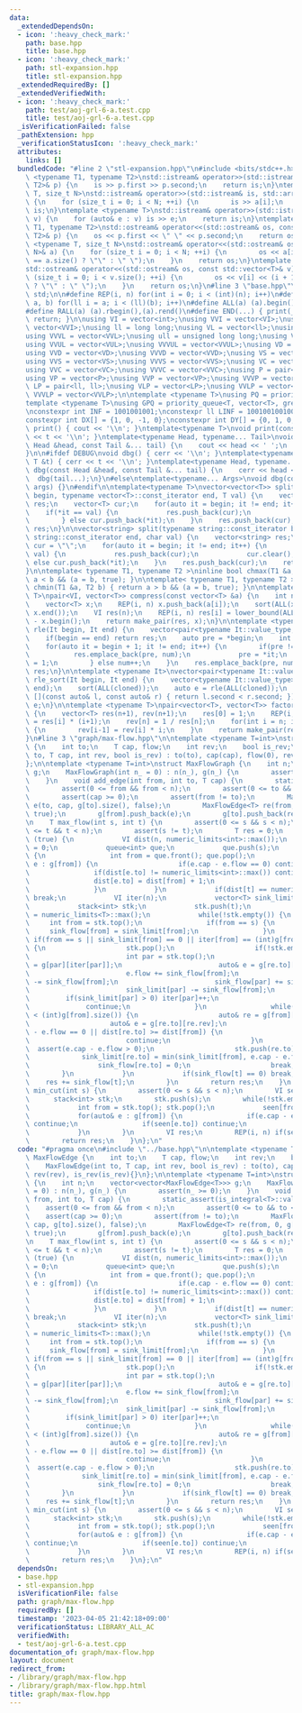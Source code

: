 ```yaml
---
data:
  _extendedDependsOn:
  - icon: ':heavy_check_mark:'
    path: base.hpp
    title: base.hpp
  - icon: ':heavy_check_mark:'
    path: stl-expansion.hpp
    title: stl-expansion.hpp
  _extendedRequiredBy: []
  _extendedVerifiedWith:
  - icon: ':heavy_check_mark:'
    path: test/aoj-grl-6-a.test.cpp
    title: test/aoj-grl-6-a.test.cpp
  _isVerificationFailed: false
  _pathExtension: hpp
  _verificationStatusIcon: ':heavy_check_mark:'
  attributes:
    links: []
  bundledCode: "#line 2 \"stl-expansion.hpp\"\n#include <bits/stdc++.h>\n\ntemplate\
    \ <typename T1, typename T2>\nstd::istream& operator>>(std::istream& is, std::pair<T1,\
    \ T2>& p) {\n    is >> p.first >> p.second;\n    return is;\n}\ntemplate <typename\
    \ T, size_t N>\nstd::istream& operator>>(std::istream& is, std::array<T, N>& a)\
    \ {\n    for (size_t i = 0; i < N; ++i) {\n        is >> a[i];\n    }\n    return\
    \ is;\n}\ntemplate <typename T>\nstd::istream& operator>>(std::istream& is, std::vector<T>&\
    \ v) {\n    for (auto& e : v) is >> e;\n    return is;\n}\ntemplate <typename\
    \ T1, typename T2>\nstd::ostream& operator<<(std::ostream& os, const std::pair<T1,\
    \ T2>& p) {\n    os << p.first << \" \" << p.second;\n    return os;\n}\ntemplate\
    \ <typename T, size_t N>\nstd::ostream& operator<<(std::ostream& os, const std::array<T,\
    \ N>& a) {\n    for (size_t i = 0; i < N; ++i) {\n        os << a[i] << (i + 1\
    \ == a.size() ? \"\" : \" \");\n    }\n    return os;\n}\ntemplate <typename T>\n\
    std::ostream& operator<<(std::ostream& os, const std::vector<T>& v) {\n    for\
    \ (size_t i = 0; i < v.size(); ++i) {\n        os << v[i] << (i + 1 == v.size()\
    \ ? \"\" : \" \");\n    }\n    return os;\n}\n#line 3 \"base.hpp\"\nusing namespace\
    \ std;\n\n#define REP(i, n) for(int i = 0; i < (int)(n); i++)\n#define FOR(i,\
    \ a, b) for(ll i = a; i < (ll)(b); i++)\n#define ALL(a) (a).begin(),(a).end()\n\
    #define RALL(a) (a).rbegin(),(a).rend()\n#define END(...) { print(__VA_ARGS__);\
    \ return; }\n\nusing VI = vector<int>;\nusing VVI = vector<VI>;\nusing VVVI =\
    \ vector<VVI>;\nusing ll = long long;\nusing VL = vector<ll>;\nusing VVL = vector<VL>;\n\
    using VVVL = vector<VVL>;\nusing ull = unsigned long long;\nusing VUL = vector<ull>;\n\
    using VVUL = vector<VUL>;\nusing VVVUL = vector<VVUL>;\nusing VD = vector<double>;\n\
    using VVD = vector<VD>;\nusing VVVD = vector<VVD>;\nusing VS = vector<string>;\n\
    using VVS = vector<VS>;\nusing VVVS = vector<VVS>;\nusing VC = vector<char>;\n\
    using VVC = vector<VC>;\nusing VVVC = vector<VVC>;\nusing P = pair<int, int>;\n\
    using VP = vector<P>;\nusing VVP = vector<VP>;\nusing VVVP = vector<VVP>;\nusing\
    \ LP = pair<ll, ll>;\nusing VLP = vector<LP>;\nusing VVLP = vector<VLP>;\nusing\
    \ VVVLP = vector<VVLP>;\n\ntemplate <typename T>\nusing PQ = priority_queue<T>;\n\
    template <typename T>\nusing GPQ = priority_queue<T, vector<T>, greater<T>>;\n\
    \nconstexpr int INF = 1001001001;\nconstexpr ll LINF = 1001001001001001001ll;\n\
    constexpr int DX[] = {1, 0, -1, 0};\nconstexpr int DY[] = {0, 1, 0, -1};\n\nvoid\
    \ print() { cout << '\\n'; }\ntemplate<typename T>\nvoid print(const T &t) { cout\
    \ << t << '\\n'; }\ntemplate<typename Head, typename... Tail>\nvoid print(const\
    \ Head &head, const Tail &... tail) {\n    cout << head << ' ';\n    print(tail...);\n\
    }\n\n#ifdef DEBUG\nvoid dbg() { cerr << '\\n'; }\ntemplate<typename T>\nvoid dbg(const\
    \ T &t) { cerr << t << '\\n'; }\ntemplate<typename Head, typename... Tail>\nvoid\
    \ dbg(const Head &head, const Tail &... tail) {\n    cerr << head << ' ';\n  \
    \  dbg(tail...);\n}\n#else\ntemplate<typename... Args>\nvoid dbg(const Args &...\
    \ args) {}\n#endif\n\ntemplate<typename T>\nvector<vector<T>> split(typename vector<T>::const_iterator\
    \ begin, typename vector<T>::const_iterator end, T val) {\n    vector<vector<T>>\
    \ res;\n    vector<T> cur;\n    for(auto it = begin; it != end; it++) {\n    \
    \    if(*it == val) {\n            res.push_back(cur);\n            cur.clear();\n\
    \        } else cur.push_back(*it);\n    }\n    res.push_back(cur);\n    return\
    \ res;\n}\n\nvector<string> split(typename string::const_iterator begin, typename\
    \ string::const_iterator end, char val) {\n    vector<string> res;\n    string\
    \ cur = \"\";\n    for(auto it = begin; it != end; it++) {\n        if(*it ==\
    \ val) {\n            res.push_back(cur);\n            cur.clear();\n        }\
    \ else cur.push_back(*it);\n    }\n    res.push_back(cur);\n    return res;\n\
    }\n\ntemplate< typename T1, typename T2 >\ninline bool chmax(T1 &a, T2 b) { return\
    \ a < b && (a = b, true); }\n\ntemplate< typename T1, typename T2 >\ninline bool\
    \ chmin(T1 &a, T2 b) { return a > b && (a = b, true); }\n\ntemplate <typename\
    \ T>\npair<VI, vector<T>> compress(const vector<T> &a) {\n    int n = a.size();\n\
    \    vector<T> x;\n    REP(i, n) x.push_back(a[i]);\n    sort(ALL(x)); x.erase(unique(ALL(x)),\
    \ x.end());\n    VI res(n);\n    REP(i, n) res[i] = lower_bound(ALL(x), a[i])\
    \ - x.begin();\n    return make_pair(res, x);\n}\n\ntemplate <typename It>\nauto\
    \ rle(It begin, It end) {\n    vector<pair<typename It::value_type, int>> res;\n\
    \    if(begin == end) return res;\n    auto pre = *begin;\n    int num = 1;\n\
    \    for(auto it = begin + 1; it != end; it++) {\n        if(pre != *it) {\n \
    \           res.emplace_back(pre, num);\n            pre = *it;\n            num\
    \ = 1;\n        } else num++;\n    }\n    res.emplace_back(pre, num);\n    return\
    \ res;\n}\n\ntemplate <typename It>\nvector<pair<typename It::value_type, int>>\
    \ rle_sort(It begin, It end) {\n    vector<typename It::value_type> cloned(begin,\
    \ end);\n    sort(ALL(cloned));\n    auto e = rle(ALL(cloned));\n    sort(ALL(e),\
    \ [](const auto& l, const auto& r) { return l.second < r.second; });\n    return\
    \ e;\n}\n\ntemplate <typename T>\npair<vector<T>, vector<T>> factorial(int n)\
    \ {\n    vector<T> res(n+1), rev(n+1);\n    res[0] = 1;\n    REP(i, n) res[i+1]\
    \ = res[i] * (i+1);\n    rev[n] = 1 / res[n];\n    for(int i = n; i > 0; i--)\
    \ {\n        rev[i-1] = rev[i] * i;\n    }\n    return make_pair(res, rev);\n\
    }\n#line 3 \"graph/max-flow.hpp\"\n\ntemplate <typename T=int>\nstruct MaxFlowEdge\
    \ {\n    int to;\n    T cap, flow;\n    int rev;\n    bool is_rev;\n    MaxFlowEdge(int\
    \ to, T cap, int rev, bool is_rev) : to(to), cap(cap), flow(0), rev(rev), is_rev(is_rev){}\n\
    };\n\ntemplate <typename T=int>\nstruct MaxFlowGraph {\n    int n;\n    vector<vector<MaxFlowEdge<T>>>\
    \ g;\n    MaxFlowGraph(int n_ = 0) : n(n_), g(n_) {\n        assert(n_ >= 0);\n\
    \    }\n    void add_edge(int from, int to, T cap) {\n        static_assert(is_integral<T>::value);\n\
    \        assert(0 <= from && from < n);\n        assert(0 <= to && to < n);\n\
    \        assert(cap >= 0);\n        assert(from != to);\n        MaxFlowEdge<T>\
    \ e(to, cap, g[to].size(), false);\n        MaxFlowEdge<T> re(from, 0, g[from].size(),\
    \ true);\n        g[from].push_back(e);\n        g[to].push_back(re);\n    }\n\
    \n    T max_flow(int s, int t) {\n        assert(0 <= s && s < n);\n        assert(0\
    \ <= t && t < n);\n        assert(s != t);\n        T res = 0;\n        while\
    \ (true) {\n            VI dist(n, numeric_limits<int>::max());\n            dist[s]\
    \ = 0;\n            queue<int> que;\n            que.push(s);\n            while(!que.empty())\
    \ {\n                int from = que.front(); que.pop();\n                for(auto&\
    \ e : g[from]) {\n                    if(e.cap - e.flow == 0) continue;\n    \
    \                if(dist[e.to] != numeric_limits<int>::max()) continue;\n    \
    \                dist[e.to] = dist[from] + 1;\n                    que.push(e.to);\n\
    \                }\n            }\n            if(dist[t] == numeric_limits<int>::max())\
    \ break;\n            VI iter(n);\n            vector<T> sink_limit(n), sink_flow(n);\n\
    \            stack<int> stk;\n            stk.push(t);\n            sink_limit[t]\
    \ = numeric_limits<T>::max();\n            while(!stk.empty()) {\n           \
    \     int from = stk.top();\n                if(from == s) {\n               \
    \     sink_flow[from] = sink_limit[from];\n                }\n               \
    \ if(from == s || sink_limit[from] == 0 || iter[from] == (int)g[from].size())\
    \ {\n                    stk.pop();\n                    if(!stk.empty()) {\n\
    \                        int par = stk.top();\n                        auto& re\
    \ = g[par][iter[par]];\n                        auto& e = g[re.to][re.rev];\n\
    \                        e.flow += sink_flow[from];\n                        re.flow\
    \ -= sink_flow[from];\n                        sink_flow[par] += sink_flow[from];\n\
    \                        sink_limit[par] -= sink_flow[from];\n               \
    \         if(sink_limit[par] > 0) iter[par]++;\n                    }\n      \
    \              continue;\n                }\n                while(iter[from]\
    \ < (int)g[from].size()) {\n                    auto& re = g[from][iter[from]];\n\
    \                    auto& e = g[re.to][re.rev];\n                    if(e.cap\
    \ - e.flow == 0 || dist[re.to] >= dist[from]) {\n                        iter[from]++;\n\
    \                        continue;\n                    }\n                  \
    \  assert(e.cap - e.flow > 0);\n                    stk.push(re.to);\n       \
    \             sink_limit[re.to] = min(sink_limit[from], e.cap - e.flow);\n   \
    \                 sink_flow[re.to] = 0;\n                    break;\n        \
    \        }\n            }\n            if(sink_flow[t] == 0) break;\n        \
    \    res += sink_flow[t];\n        }\n        return res;\n    }\n    vector<int>\
    \ min_cut(int s) {\n        assert(0 <= s && s < n);\n        VI seen(n);\n  \
    \      stack<int> stk;\n        stk.push(s);\n        while(!stk.empty()) {\n\
    \            int from = stk.top(); stk.pop();\n            seen[from] = true;\n\
    \            for(auto& e : g[from]) {\n                if(e.cap - e.flow == 0)\
    \ continue;\n                if(seen[e.to]) continue;\n                stk.push(e.to);\n\
    \            }\n        }\n        VI res;\n        REP(i, n) if(seen[i]) res.push_back(i);\n\
    \        return res;\n    }\n};\n"
  code: "#pragma once\n#include \"../base.hpp\"\n\ntemplate <typename T=int>\nstruct\
    \ MaxFlowEdge {\n    int to;\n    T cap, flow;\n    int rev;\n    bool is_rev;\n\
    \    MaxFlowEdge(int to, T cap, int rev, bool is_rev) : to(to), cap(cap), flow(0),\
    \ rev(rev), is_rev(is_rev){}\n};\n\ntemplate <typename T=int>\nstruct MaxFlowGraph\
    \ {\n    int n;\n    vector<vector<MaxFlowEdge<T>>> g;\n    MaxFlowGraph(int n_\
    \ = 0) : n(n_), g(n_) {\n        assert(n_ >= 0);\n    }\n    void add_edge(int\
    \ from, int to, T cap) {\n        static_assert(is_integral<T>::value);\n    \
    \    assert(0 <= from && from < n);\n        assert(0 <= to && to < n);\n    \
    \    assert(cap >= 0);\n        assert(from != to);\n        MaxFlowEdge<T> e(to,\
    \ cap, g[to].size(), false);\n        MaxFlowEdge<T> re(from, 0, g[from].size(),\
    \ true);\n        g[from].push_back(e);\n        g[to].push_back(re);\n    }\n\
    \n    T max_flow(int s, int t) {\n        assert(0 <= s && s < n);\n        assert(0\
    \ <= t && t < n);\n        assert(s != t);\n        T res = 0;\n        while\
    \ (true) {\n            VI dist(n, numeric_limits<int>::max());\n            dist[s]\
    \ = 0;\n            queue<int> que;\n            que.push(s);\n            while(!que.empty())\
    \ {\n                int from = que.front(); que.pop();\n                for(auto&\
    \ e : g[from]) {\n                    if(e.cap - e.flow == 0) continue;\n    \
    \                if(dist[e.to] != numeric_limits<int>::max()) continue;\n    \
    \                dist[e.to] = dist[from] + 1;\n                    que.push(e.to);\n\
    \                }\n            }\n            if(dist[t] == numeric_limits<int>::max())\
    \ break;\n            VI iter(n);\n            vector<T> sink_limit(n), sink_flow(n);\n\
    \            stack<int> stk;\n            stk.push(t);\n            sink_limit[t]\
    \ = numeric_limits<T>::max();\n            while(!stk.empty()) {\n           \
    \     int from = stk.top();\n                if(from == s) {\n               \
    \     sink_flow[from] = sink_limit[from];\n                }\n               \
    \ if(from == s || sink_limit[from] == 0 || iter[from] == (int)g[from].size())\
    \ {\n                    stk.pop();\n                    if(!stk.empty()) {\n\
    \                        int par = stk.top();\n                        auto& re\
    \ = g[par][iter[par]];\n                        auto& e = g[re.to][re.rev];\n\
    \                        e.flow += sink_flow[from];\n                        re.flow\
    \ -= sink_flow[from];\n                        sink_flow[par] += sink_flow[from];\n\
    \                        sink_limit[par] -= sink_flow[from];\n               \
    \         if(sink_limit[par] > 0) iter[par]++;\n                    }\n      \
    \              continue;\n                }\n                while(iter[from]\
    \ < (int)g[from].size()) {\n                    auto& re = g[from][iter[from]];\n\
    \                    auto& e = g[re.to][re.rev];\n                    if(e.cap\
    \ - e.flow == 0 || dist[re.to] >= dist[from]) {\n                        iter[from]++;\n\
    \                        continue;\n                    }\n                  \
    \  assert(e.cap - e.flow > 0);\n                    stk.push(re.to);\n       \
    \             sink_limit[re.to] = min(sink_limit[from], e.cap - e.flow);\n   \
    \                 sink_flow[re.to] = 0;\n                    break;\n        \
    \        }\n            }\n            if(sink_flow[t] == 0) break;\n        \
    \    res += sink_flow[t];\n        }\n        return res;\n    }\n    vector<int>\
    \ min_cut(int s) {\n        assert(0 <= s && s < n);\n        VI seen(n);\n  \
    \      stack<int> stk;\n        stk.push(s);\n        while(!stk.empty()) {\n\
    \            int from = stk.top(); stk.pop();\n            seen[from] = true;\n\
    \            for(auto& e : g[from]) {\n                if(e.cap - e.flow == 0)\
    \ continue;\n                if(seen[e.to]) continue;\n                stk.push(e.to);\n\
    \            }\n        }\n        VI res;\n        REP(i, n) if(seen[i]) res.push_back(i);\n\
    \        return res;\n    }\n};\n"
  dependsOn:
  - base.hpp
  - stl-expansion.hpp
  isVerificationFile: false
  path: graph/max-flow.hpp
  requiredBy: []
  timestamp: '2023-04-05 21:42:18+09:00'
  verificationStatus: LIBRARY_ALL_AC
  verifiedWith:
  - test/aoj-grl-6-a.test.cpp
documentation_of: graph/max-flow.hpp
layout: document
redirect_from:
- /library/graph/max-flow.hpp
- /library/graph/max-flow.hpp.html
title: graph/max-flow.hpp
---
```


